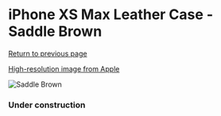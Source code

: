 # iPhone XS Max Leather Case - Saddle Brown

[Return to previous page](/iphone_x)

[High-resolution image from Apple](https://store.storeimages.cdn-apple.com/8756/as-images.apple.com/is/MRWV2?wid=4500&hei=4500&fmt=png)

<div style="width: 384px"><img src="/everyphone/MRWV2.png" alt="Saddle Brown"></div>

### Under construction
